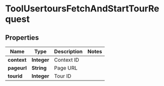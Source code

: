 

# ToolUsertoursFetchAndStartTourRequest


## Properties

| Name | Type | Description | Notes |
|------------ | ------------- | ------------- | -------------|
|**context** | **Integer** | Context ID |  |
|**pageurl** | **String** | Page URL |  |
|**tourid** | **Integer** | Tour ID |  |



